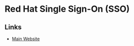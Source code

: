 # Red Hat Single Sign-On (SSO)

## Links

- [Main Website](https://access.redhat.com/products/red-hat-single-sign-on)
